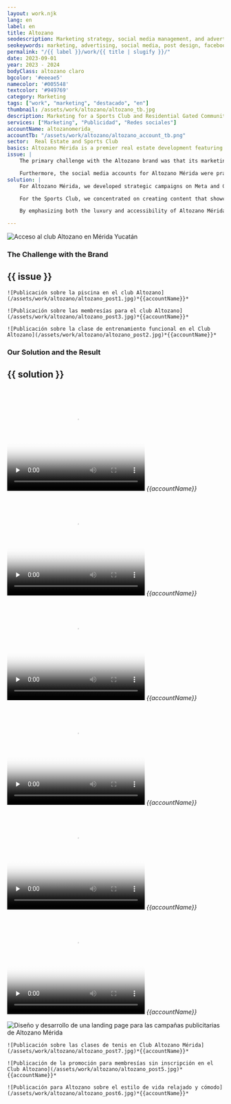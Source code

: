 ```yaml
---
layout: work.njk 
lang: en
label: en
title: Altozano
seodescription: Marketing strategy, social media management, and advertising campaigns for Altozano, a real estate development in Mérida, Yucatán, with national presence.
seokeywords: marketing, advertising, social media, post design, facebook, instagram, marketing and advertising for real estate development, real estate, real estate developer, altozano, web development, marker, mexico
permalink: "/{{ label }}/work/{{ title | slugify }}/"
date: 2023-09-01
year: 2023 - 2024
bodyClass: altozano claro
bgcolor: '#eeeae5'
namecolor: '#005548'
textcolor: '#949769'
category: Marketing
tags: ["work", "marketing", "destacado", "en"]
thumbnail: /assets/work/altozano/altozano_tb.jpg
description: Marketing for a Sports Club and Residential Gated Communities
services: ["Marketing", "Publicidad", "Redes sociales"]
accountName: altozanomerida_
accountTb: "/assets/work/altozano/altozano_account_tb.png"
sector:  Real Estate and Sports Club
basics: Altozano Mérida is a premier real estate development featuring a complex of five exclusive residential gated communities with central lakes and a sports club spanning over 34,000 m² of state-of-the-art facilities open to the public. As a client, their primary need was to strengthen their market presence and generate interest in the sale of residential lots and houses, highlighting their unique lifestyle proposition. Additionally, they aimed to drive membership acquisition for their sports club, positioning it as a top-tier space for wellness and social engagement.
issue: |
    The primary challenge with the Altozano brand was that its marketing had been managed centrally for its nine developments across different states in Mexico. This made it difficult to create localized and specific campaigns tailored to each location. For Altozano Mérida, this resulted in a disconnect with the local audience and limited visibility in the market.

    Furthermore, the social media accounts for Altozano Mérida were practically started from scratch, requiring significant effort to build a community and create awareness of the brand in the region. Another critical aspect was addressing the perception that only Altozano residents could access the sports club, expanding its appeal to the general public.
solution: |
    For Altozano Mérida, we developed strategic campaigns on Meta and Google, focusing on brand positioning and generating leads. These campaigns highlighted the development’s key differentiators, including its stunning central lakes, expansive green areas, and privileged location in Mérida’s exclusive Country Zone.

    For the Sports Club, we concentrated on creating content that showcased its impressive facilities while humanizing the brand by featuring its team of experienced and certified trainers. This approach aimed to build trust and convey professionalism to the audience, emphasizing the club as a welcoming and inclusive space for fitness and social interaction.

    By emphasizing both the luxury and accessibility of Altozano Mérida’s residential communities and sports club, we helped the brand connect with the local market, increase awareness, and attract potential buyers and members. The campaigns effectively positioned Altozano Mérida as a benchmark for an elevated lifestyle in Mérida, offering a harmonious blend of exclusivity, wellness, and community.

---
```


![Acceso al club Altozano en Mérida Yucatán](/assets/work/altozano/altozano_portada_mkt.jpg)

<div class="column__2">
    <div class="col__left">
        <h3>The Challenge with the Brand</h3>
    </div>
    <div class="col__right">
        <h2>{{ issue }}</h2>
    </div>
</div>

<div class="column__3__mkt">
    
    ![Publicación sobre la piscina en el club Altozano](/assets/work/altozano/altozano_post1.jpg)*{{accountName}}*

    ![Publicación sobre las membresías para el club Altozano](/assets/work/altozano/altozano_post3.jpg)*{{accountName}}*
    
    ![Publicación sobre la clase de entrenamiento funcional en el Club Altozano](/assets/work/altozano/altozano_post2.jpg)*{{accountName}}*

</div>


<div class="column__2 work__column__2">
    <div class="col__left">
        <h3>Our Solution and the Result</h3>
    </div>
    <div class="col__right">
        <h2>{{ solution }}</h2>
    </div>
</div>


<div class="column__3__mkt">
    <div class="video__wrapper">
        <div class="picture">
            <video width="320" height="240" controls playsinline preload="none" x-webkit-airplay="allow" poster="/assets/work/altozano/yoga_altozano_poster.jpg">
                <source src="/assets/work/altozano/yoga_altozano.mp4" type="video/mp4">
                Tu navegador no logró reproducir este video, considera actualizarlo a una versión más reciente
            </video>
            <em>{{accountName}}</em>
        </div>
    </div>
    <div class="video__wrapper">
        <div class="picture">
            <video width="320" height="240" controls playsinline preload="none" x-webkit-airplay="allow" poster="/assets/work/altozano/salones_altozano_poster.jpg">
                <source src="/assets/work/altozano/salones_altozano.mp4" type="video/mp4">
                Tu navegador no logró reproducir este video, considera actualizarlo a una versión más reciente
            </video>
            <em>{{accountName}}</em>
        </div>
    </div>
    <div class="video__wrapper">
        <div class="picture">
            <video width="320" height="240" controls playsinline preload="none" x-webkit-airplay="allow" poster="/assets/work/altozano/altozano_reel_tenis_poster.jpg">
                <source src="/assets/work/altozano/altozano_reel_tenis.mp4" type="video/mp4">
                Tu navegador no logró reproducir este video, considera actualizarlo a una versión más reciente
            </video>
            <em>{{accountName}}</em>
        </div>
    </div>
</div>


<div class="column__3__mkt">
    <div class="video__wrapper">
        <div class="picture">
            <video width="320" height="240" controls playsinline preload="none" x-webkit-airplay="allow" poster="/assets/work/altozano/tutorial_altozano_poster.jpg">
                <source src="/assets/work/altozano/tutorial_altozano.mp4" type="video/mp4">
                Tu navegador no logró reproducir este video, considera actualizarlo a una versión más reciente
            </video>
            <em>{{accountName}}</em>
        </div>
    </div>
    <div class="video__wrapper">
        <div class="picture">
            <video width="320" height="240" controls playsinline preload="none" x-webkit-airplay="allow" poster="/assets/work/altozano/marzo_inmo_vertical_poster.jpg">
                <source src="/assets/work/altozano/marzo_inmo_vertical.mp4" type="video/mp4">
                Tu navegador no logró reproducir este video, considera actualizarlo a una versión más reciente
            </video>
            <em>{{accountName}}</em>
        </div>
    </div>
    <div class="video__wrapper">
        <div class="picture">
            <video width="320" height="240" controls playsinline preload="none" x-webkit-airplay="allow" poster="/assets/work/altozano/preventa_altozano_poster.jpg">
                <source src="/assets/work/altozano/preventa_altozano.mp4" type="video/mp4">
                Tu navegador no logró reproducir este video, considera actualizarlo a una versión más reciente
            </video>
            <em>{{accountName}}</em>
        </div>
    </div>
</div>

![Diseño y desarrollo de una landing page para las campañas publicitarias de Altozano Mérida](/assets/work/altozano/altozano_landing_page.jpg)

<div class="column__3__mkt">
    
    ![Publicación sobre las clases de tenis en Club Altozano Mérida](/assets/work/altozano/altozano_post7.jpg)*{{accountName}}*

    ![Publicación de la promoción para membresías sin inscripción en el Club Altozano](/assets/work/altozano/altozano_post5.jpg)*{{accountName}}*
    
    ![Publicación para Altozano sobre el estilo de vida relajado y cómodo](/assets/work/altozano/altozano_post6.jpg)*{{accountName}}*

</div>